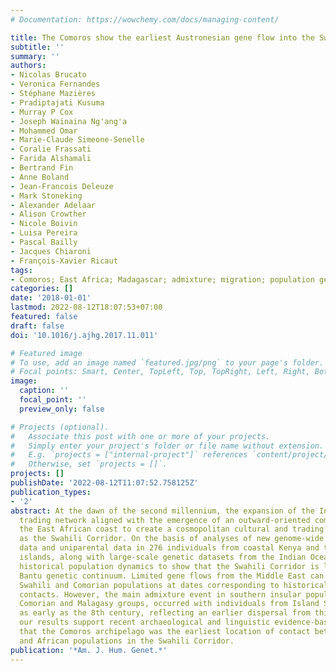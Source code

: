 ```yaml
---
# Documentation: https://wowchemy.com/docs/managing-content/

title: The Comoros show the earliest Austronesian gene flow into the Swahili Corridor
subtitle: ''
summary: ''
authors:
- Nicolas Brucato
- Veronica Fernandes
- Stéphane Mazières
- Pradiptajati Kusuma
- Murray P Cox
- Joseph Wainaina Ng'ang'a
- Mohammed Omar
- Marie-Claude Simeone-Senelle
- Coralie Frassati
- Farida Alshamali
- Bertrand Fin
- Anne Boland
- Jean-Francois Deleuze
- Mark Stoneking
- Alexander Adelaar
- Alison Crowther
- Nicole Boivin
- Luisa Pereira
- Pascal Bailly
- Jacques Chiaroni
- François-Xavier Ricaut
tags:
- Comoros; East Africa; Madagascar; admixture; migration; population genetics
categories: []
date: '2018-01-01'
lastmod: 2022-08-12T18:07:53+07:00
featured: false
draft: false
doi: '10.1016/j.ajhg.2017.11.011'

# Featured image
# To use, add an image named `featured.jpg/png` to your page's folder.
# Focal points: Smart, Center, TopLeft, Top, TopRight, Left, Right, BottomLeft, Bottom, BottomRight.
image:
  caption: ''
  focal_point: ''
  preview_only: false

# Projects (optional).
#   Associate this post with one or more of your projects.
#   Simply enter your project's folder or file name without extension.
#   E.g. `projects = ["internal-project"]` references `content/project/deep-learning/index.md`.
#   Otherwise, set `projects = []`.
projects: []
publishDate: '2022-08-12T11:07:52.758125Z'
publication_types:
- '2'
abstract: At the dawn of the second millennium, the expansion of the Indian Ocean
  trading network aligned with the emergence of an outward-oriented community along
  the East African coast to create a cosmopolitan cultural and trading zone known
  as the Swahili Corridor. On the basis of analyses of new genome-wide genotyping
  data and uniparental data in 276 individuals from coastal Kenya and the Comoros
  islands, along with large-scale genetic datasets from the Indian Ocean rim, we reconstruct
  historical population dynamics to show that the Swahili Corridor is largely an eastern
  Bantu genetic continuum. Limited gene flows from the Middle East can be seen in
  Swahili and Comorian populations at dates corresponding to historically documented
  contacts. However, the main admixture event in southern insular populations, particularly
  Comorian and Malagasy groups, occurred with individuals from Island Southeast Asia
  as early as the 8th century, reflecting an earlier dispersal from this region. Remarkably,
  our results support recent archaeological and linguistic evidence-based suggestions
  that the Comoros archipelago was the earliest location of contact between Austronesian
  and African populations in the Swahili Corridor.
publication: '*Am. J. Hum. Genet.*'
---
```

